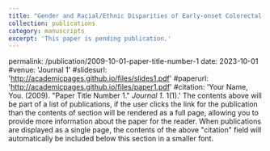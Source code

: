 ```yaml
---
title: "Gender and Racial/Ethnic Disparities of Early-onset Colorectal Cancer by Anatomical Sites, Histological Types, and Disease Stages in the United States during 2001-2019"
collection: publications
category: manuscripts
excerpt: 'This paper is pending publication.'
---
```

permalink: /publication/2009-10-01-paper-title-number-1
date: 2023-10-01
#venue: 'Journal 1'
#slidesurl: 'http://academicpages.github.io/files/slides1.pdf'
#paperurl: 'http://academicpages.github.io/files/paper1.pdf'
#citation: 'Your Name, You. (2009). &quot;Paper Title Number 1.&quot; <i>Journal 1</i>. 1(1).'
The contents above will be part of a list of publications, if the user clicks the link for the publication than the contents of section will be rendered as a full page, allowing you to provide more information about the paper for the reader. When publications are displayed as a single page, the contents of the above "citation" field will automatically be included below this section in a smaller font.

